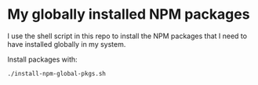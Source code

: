 # My globally installed NPM packages

I use the shell script in this repo to install the NPM packages that I need to
have installed globally in my system.

Install packages with:

```sh
./install-npm-global-pkgs.sh
```
